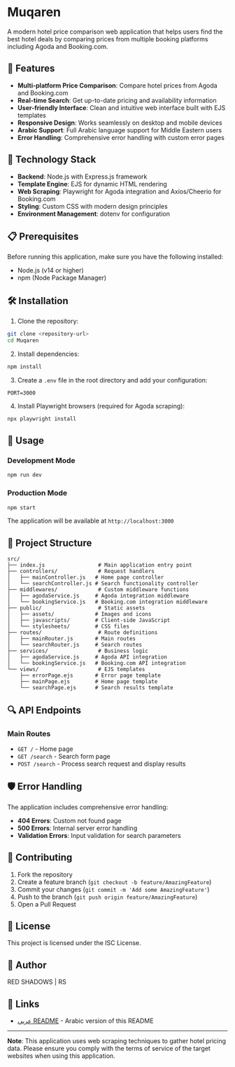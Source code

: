 # Muqaren

A modern hotel price comparison web application that helps users find the best hotel deals by comparing prices from multiple booking platforms including Agoda and Booking.com.

## 🌟 Features

- **Multi-platform Price Comparison**: Compare hotel prices from Agoda and Booking.com
- **Real-time Search**: Get up-to-date pricing and availability information
- **User-friendly Interface**: Clean and intuitive web interface built with EJS templates
- **Responsive Design**: Works seamlessly on desktop and mobile devices
- **Arabic Support**: Full Arabic language support for Middle Eastern users
- **Error Handling**: Comprehensive error handling with custom error pages

## 🚀 Technology Stack

- **Backend**: Node.js with Express.js framework
- **Template Engine**: EJS for dynamic HTML rendering
- **Web Scraping**: Playwright for Agoda integration and Axios/Cheerio for Booking.com
- **Styling**: Custom CSS with modern design principles
- **Environment Management**: dotenv for configuration

## 📋 Prerequisites

Before running this application, make sure you have the following installed:

- Node.js (v14 or higher)
- npm (Node Package Manager)

## 🛠️ Installation

1. Clone the repository:

```bash
git clone <repository-url>
cd Muqaren
```

2. Install dependencies:

```bash
npm install
```

3. Create a `.env` file in the root directory and add your configuration:

```env
PORT=3000
```

4. Install Playwright browsers (required for Agoda scraping):

```bash
npx playwright install
```

## 🚀 Usage

### Development Mode

```bash
npm run dev
```

### Production Mode

```bash
npm start
```

The application will be available at `http://localhost:3000`

## 📁 Project Structure

```text
src/
├── index.js                 # Main application entry point
├── controllers/             # Request handlers
│   ├── mainController.js   # Home page controller
│   └── searchController.js # Search functionality controller
├── middlewares/             # Custom middleware functions
│   ├── agodaService.js     # Agoda integration middleware
│   └── bookingService.js   # Booking.com integration middleware
├── public/                  # Static assets
│   ├── assets/             # Images and icons
│   ├── javascripts/        # Client-side JavaScript
│   └── stylesheets/        # CSS files
├── routes/                  # Route definitions
│   ├── mainRouter.js       # Main routes
│   └── searchRouter.js     # Search routes
├── services/                # Business logic
│   ├── agodaService.js     # Agoda API integration
│   └── bookingService.js   # Booking.com API integration
└── views/                   # EJS templates
    ├── errorPage.ejs       # Error page template
    ├── mainPage.ejs        # Home page template
    └── searchPage.ejs      # Search results template
```

## 🔍 API Endpoints

### Main Routes

- `GET /` - Home page
- `GET /search` - Search form page
- `POST /search` - Process search request and display results

## 🛡️ Error Handling

The application includes comprehensive error handling:

- **404 Errors**: Custom not found page
- **500 Errors**: Internal server error handling
- **Validation Errors**: Input validation for search parameters

## 🤝 Contributing

1. Fork the repository
2. Create a feature branch (`git checkout -b feature/AmazingFeature`)
3. Commit your changes (`git commit -m 'Add some AmazingFeature'`)
4. Push to the branch (`git push origin feature/AmazingFeature`)
5. Open a Pull Request

## 📝 License

This project is licensed under the ISC License.

## 👥 Author

RED SHADOWS | RS

## 🔗 Links

- [عربي README](./README_AR.md) - Arabic version of this README

---

**Note**: This application uses web scraping techniques to gather hotel pricing data. Please ensure you comply with the terms of service of the target websites when using this application.
